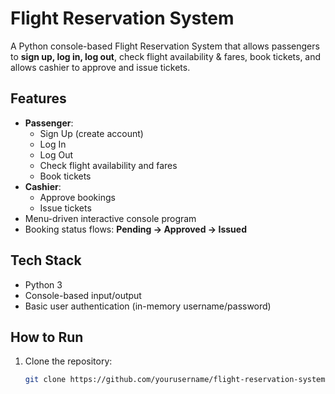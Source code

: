 # Flight Reservation System

A Python console-based Flight Reservation System that allows passengers to **sign up, log in, log out**, check flight availability & fares, book tickets, and allows cashier to approve and issue tickets.

## Features
- **Passenger**:
  - Sign Up (create account)
  - Log In
  - Log Out
  - Check flight availability and fares
  - Book tickets
- **Cashier**:
  - Approve bookings
  - Issue tickets
- Menu-driven interactive console program
- Booking status flows: **Pending → Approved → Issued**

## Tech Stack
- Python 3
- Console-based input/output
- Basic user authentication (in-memory username/password)

## How to Run
1. Clone the repository: 
   ```bash
   git clone https://github.com/yourusername/flight-reservation-system.git
